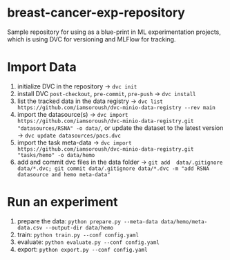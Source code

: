 # breast-cancer-exp-repository
Sample repository for using as a blue-print in ML experimentation projects, which is using DVC for versioning and MLFlow for tracking.


# Import Data
1. initialize DVC in the repository -> `dvc init`
2. install DVC `post-checkout`, `pre-commit`, `pre-push` -> `dvc install`
3. list the tracked data in the data registry -> `dvc list https://github.com/iamsoroush/dvc-minio-data-registry --rev main`
4. import the datasource(s) -> `dvc import https://github.com/iamsoroush/dvc-minio-data-registry.git "datasources/RSNA" -o data/`, or update the dataset to the latest version -> `dvc update datasources/pacs.dvc`
5. import the task meta-data -> `dvc import https://github.com/iamsoroush/dvc-minio-data-registry.git "tasks/hemo" -o data/hemo`
6. add and commit dvc files in the data folder -> `git add  data/.gitignore data/*.dvc; git commit data/.gitignore data/*.dvc -m "add RSNA datasource and hemo meta-data"`

# Run an experiment
1. prepare the data: `python prepare.py --meta-data data/hemo/meta-data.csv --output-dir data/hemo`
2. train: `python train.py --conf config.yaml`
3. evaluate: `python evaluate.py --conf config.yaml`
4. export: `python export.py --conf config.yaml`

